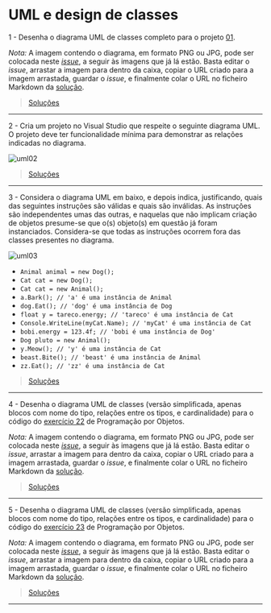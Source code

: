 # UML e design de classes

1 - Desenha o diagrama UML de classes completo para o projeto [01](04_uml/01).

_Nota:_ A imagem contendo o diagrama, em formato PNG ou JPG, pode ser colocada
neste [_issue_](https://github.com/VideojogosLusofona/lp1_exercicios/issues/34),
a seguir às imagens que já lá estão. Basta editar o _issue_, arrastar a imagem
para dentro da caixa, copiar o URL criado para a imagem arrastada, guardar o
_issue_, e finalmente colar o URL no ficheiro Markdown da
[solução](../solucoes/04_uml/01.md).

> [Soluções](../solucoes/04_uml/01.md)

---

2 - Cria um projeto no Visual Studio que respeite o seguinte diagrama UML. O
projeto deve ter funcionalidade mínima para demonstrar as relações indicadas no
diagrama.

![uml02](https://user-images.githubusercontent.com/3018963/39075707-09fe48fa-44ef-11e8-9b37-461a459b5aca.png)

> [Soluções](../solucoes/04_uml/02.md)

---

3 - Considera o diagrama UML em baixo, e depois indica, justificando, quais das
seguintes instruções são válidas e quais são inválidas. As instruções são
independentes umas das outras, e naquelas que não implicam criação de objetos
presume-se que o(s) objeto(s) em questão já foram instanciados. Considera-se
que todas as instruções ocorrem fora das classes presentes no diagrama.

![uml03](https://user-images.githubusercontent.com/3018963/39089164-7c657fc0-45b8-11e8-9f73-a20edb1654c5.png)

* `Animal animal = new Dog();`
* `Cat cat = new Dog();`
* `Cat cat = new Animal();`
* `a.Bark(); // 'a' é uma instância de Animal`
* `dog.Eat(); // 'dog' é uma instância de Dog`
* `float y = tareco.energy; // 'tareco' é uma instância de Cat`
* `Console.WriteLine(myCat.Name); // 'myCat' é uma instância de Cat`
* `bobi.energy = 123.4f; // 'bobi é uma instância de Dog'`
* `Dog pluto = new Animal();`
* `y.Meow(); // 'y' é uma instância de Cat`
* `beast.Bite(); // 'beast' é uma instância de Animal`
* `zz.Eat(); // 'zz' é uma instância de Cat`

> [Soluções](../solucoes/04_uml/03.md)

---

4 - Desenha o diagrama UML de classes (versão simplificada, apenas blocos com
nome do tipo, relações entre os tipos, e cardinalidade) para o código do
[exercício 22](03_poo.md#ex22) de Programação por Objetos.

_Nota:_ A imagem contendo o diagrama, em formato PNG ou JPG, pode ser colocada
neste [_issue_](https://github.com/VideojogosLusofona/lp1_exercicios/issues/34),
a seguir às imagens que já lá estão. Basta editar o _issue_, arrastar a imagem
para dentro da caixa, copiar o URL criado para a imagem arrastada, guardar o
_issue_, e finalmente colar o URL no ficheiro Markdown da
[solução](../solucoes/04_uml/01.md).

> [Soluções](../solucoes/04_uml/04.md)

---

5 - Desenha o diagrama UML de classes (versão simplificada, apenas blocos com
nome do tipo, relações entre os tipos, e cardinalidade) para o código do
[exercício 23](03_poo.md#ex23) de Programação por Objetos.

_Nota:_ A imagem contendo o diagrama, em formato PNG ou JPG, pode ser colocada
neste [_issue_](https://github.com/VideojogosLusofona/lp1_exercicios/issues/34),
a seguir às imagens que já lá estão. Basta editar o _issue_, arrastar a imagem
para dentro da caixa, copiar o URL criado para a imagem arrastada, guardar o
_issue_, e finalmente colar o URL no ficheiro Markdown da
[solução](../solucoes/04_uml/01.md).

> [Soluções](../solucoes/04_uml/05.md)

---
